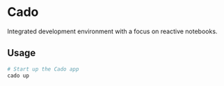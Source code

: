 # Cado

Integrated development environment with a focus on reactive notebooks.

## Usage

```bash
# Start up the Cado app
cado up
```
